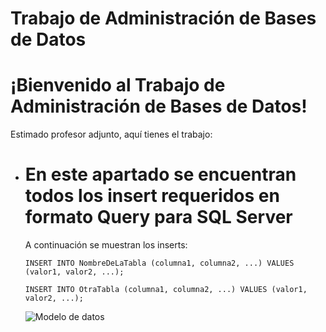 
  <h1>Trabajo de Administración de Bases de Datos</h1>

</head>
<body>
  <div class="container">
    <h1>¡Bienvenido al Trabajo de Administración de Bases de Datos!</h1>
    <p>Estimado profesor adjunto, aquí tienes el trabajo:</p>
    <ul>
      <li>
        <h1>En este apartado se encuentran todos los insert requeridos en formato Query para SQL Server</h1>
        <p>A continuación se muestran los inserts:</p>
        <!-- Aquí puedes agregar tus inserts en formato Query -->
        <pre><code>INSERT INTO NombreDeLaTabla (columna1, columna2, ...) VALUES (valor1, valor2, ...);</code></pre>
        <pre><code>INSERT INTO OtraTabla (columna1, columna2, ...) VALUES (valor1, valor2, ...);</code></pre>
        <img src="C:\Users\Lizandro\OneDrive - Aiep\Documents\Toad Data Modeler\Standard Installation\Exported Files" alt="Modelo de datos ">
      </li>
    </ul>
  </div>
</body>

